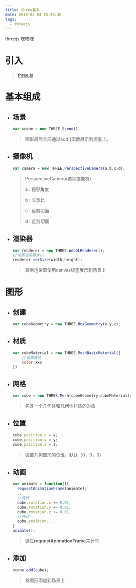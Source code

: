 ```yaml
---
title: three基本
date: 2019-02-04 15:40:36
tags: 
  - threejs
---
```


threejs 嘿嘿嘿

<!--more-->

# 引入

> <a href="https://github.com/mrdoob/three.js/tree/dev/build">three.js</a>

# 基本组成

- ## 场景

  `````js
  var scene = new THREE.Scene();
  `````

  > 图形最后全部通过add()函数展示到场景上。

- ## 摄像机

  ``````js
  var camera = new THREE.PerspectiveCamera(a,b,c,d);
  ``````

  > PerspectiveCamera(透视摄像机)
  >
  > a : 视野角度
  >
  > b : 长宽比
  >
  > c : 远剪切面
  >
  > d : 近剪切面

- ## 渲染器

  ```````js
  var renderer = new THREE.WebGLRenderer();
  //设置渲染器大小
  renderer.serSize(width,height);
  ```````

  > 最后渲染器使用canvas标签展示到场景上

# 图形

- ## 创建

  `````js
  var cubeGeometry = new THREE.BoxGeometry(x,y,z);
  `````

- ## 材质

  ``````js
  var cubeMaterial = new THREE.MeshBasicMaterial({
      //设置属性
      color:xxx
  })
  ``````

- ## 网格

  ```js
  var cube = new THREE.Mesh(cubeGeometry,cubeMaterial);
  ```

  > 包含一个几何体和几何体材质的对象

- ## 位置

  ````````js
  cube.position.x = x;
  cube.position.y = y;
  cube.position.z = z;
  ````````

  > 设置几何图形的位置，默认（0，0，0）

- ## 动画

  ````js
  var animate = function(){
    requestAnimationFrame(animate);
    ...
    //旋转
    cube.rotation.x += 0.01;
    cube.rotation.y += 0.01;
    cube.rotation.z += 0.01;
    //移动
    cube.position....
  }
  animate();
  ````

  > 通过**requestAnimationFrame**来计时

- ## 添加

  `````js
  scene.add(cube);
  `````

  > 将图形添加到场景上